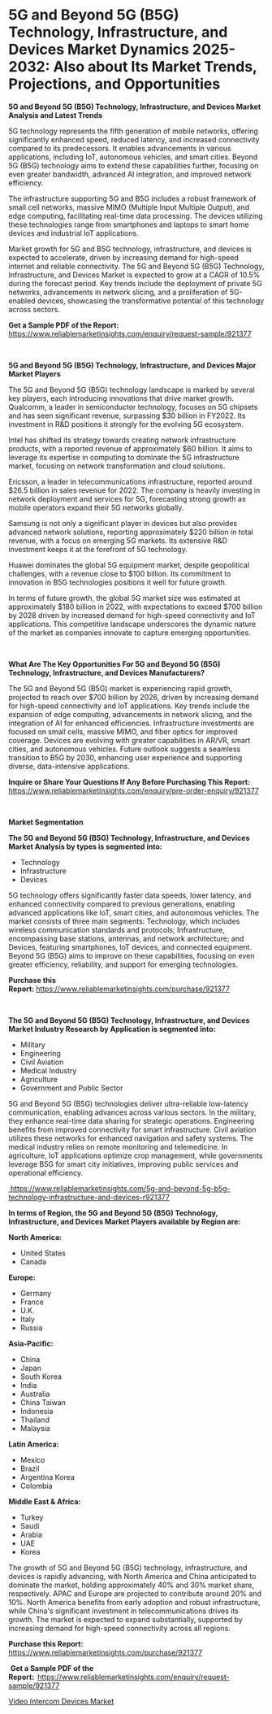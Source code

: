 <p><h1>5G and Beyond 5G (B5G) Technology, Infrastructure, and Devices Market Dynamics 2025-2032: Also about Its Market Trends, Projections, and Opportunities</h1></p><p><strong>5G and Beyond 5G (B5G) Technology, Infrastructure, and Devices Market Analysis and Latest Trends</strong></p>
<p><p>5G technology represents the fifth generation of mobile networks, offering significantly enhanced speed, reduced latency, and increased connectivity compared to its predecessors. It enables advancements in various applications, including IoT, autonomous vehicles, and smart cities. Beyond 5G (B5G) technology aims to extend these capabilities further, focusing on even greater bandwidth, advanced AI integration, and improved network efficiency.</p><p>The infrastructure supporting 5G and B5G includes a robust framework of small cell networks, massive MIMO (Multiple Input Multiple Output), and edge computing, facilitating real-time data processing. The devices utilizing these technologies range from smartphones and laptops to smart home devices and industrial IoT applications.</p><p>Market growth for 5G and B5G technology, infrastructure, and devices is expected to accelerate, driven by increasing demand for high-speed internet and reliable connectivity. The 5G and Beyond 5G (B5G) Technology, Infrastructure, and Devices Market is expected to grow at a CAGR of 10.5% during the forecast period. Key trends include the deployment of private 5G networks, advancements in network slicing, and a proliferation of 5G-enabled devices, showcasing the transformative potential of this technology across sectors.</p></p>
<p><strong>Get a Sample PDF of the Report:&nbsp;</strong> <a href="https://www.reliablemarketinsights.com/enquiry/request-sample/921377?utm_campaign=3291&utm_medium=2&utm_source=Github&utm_content=ia&utm_term=08042025&utm_id=5g-and-beyond-5g-b5g-technology-infrastructure-and-devices">https://www.reliablemarketinsights.com/enquiry/request-sample/921377</a></p>
<p>&nbsp;</p>
<p><strong>5G and Beyond 5G (B5G) Technology, Infrastructure, and Devices Major Market Players</strong></p>
<p><p>The 5G and Beyond 5G (B5G) technology landscape is marked by several key players, each introducing innovations that drive market growth. Qualcomm, a leader in semiconductor technology, focuses on 5G chipsets and has seen significant revenue, surpassing $30 billion in FY2022. Its investment in R&D positions it strongly for the evolving 5G ecosystem.</p><p>Intel has shifted its strategy towards creating network infrastructure products, with a reported revenue of approximately $60 billion. It aims to leverage its expertise in computing to dominate the 5G infrastructure market, focusing on network transformation and cloud solutions.</p><p>Ericsson, a leader in telecommunications infrastructure, reported around $26.5 billion in sales revenue for 2022. The company is heavily investing in network deployment and services for 5G, forecasting strong growth as mobile operators expand their 5G networks globally.</p><p>Samsung is not only a significant player in devices but also provides advanced network solutions, reporting approximately $220 billion in total revenue, with a focus on emerging 5G markets. Its extensive R&D investment keeps it at the forefront of 5G technology.</p><p>Huawei dominates the global 5G equipment market, despite geopolitical challenges, with a revenue close to $100 billion. Its commitment to innovation in B5G technologies positions it well for future growth.</p><p>In terms of future growth, the global 5G market size was estimated at approximately $180 billion in 2022, with expectations to exceed $700 billion by 2028 driven by increased demand for high-speed connectivity and IoT applications. This competitive landscape underscores the dynamic nature of the market as companies innovate to capture emerging opportunities.</p></p>
<p>&nbsp;</p>
<p><strong>What Are The Key Opportunities For 5G and Beyond 5G (B5G) Technology, Infrastructure, and Devices Manufacturers?</strong></p>
<p><p>The 5G and Beyond 5G (B5G) market is experiencing rapid growth, projected to reach over $700 billion by 2026, driven by increasing demand for high-speed connectivity and IoT applications. Key trends include the expansion of edge computing, advancements in network slicing, and the integration of AI for enhanced efficiencies. Infrastructure investments are focused on small cells, massive MIMO, and fiber optics for improved coverage. Devices are evolving with greater capabilities in AR/VR, smart cities, and autonomous vehicles. Future outlook suggests a seamless transition to B5G by 2030, enhancing user experience and supporting diverse, data-intensive applications.</p></p>
<p><strong>Inquire or Share Your Questions If Any Before Purchasing This Report:</strong> <a href="https://www.reliablemarketinsights.com/enquiry/pre-order-enquiry/921377?utm_campaign=3291&utm_medium=2&utm_source=Github&utm_content=ia&utm_term=08042025&utm_id=5g-and-beyond-5g-b5g-technology-infrastructure-and-devices">https://www.reliablemarketinsights.com/enquiry/pre-order-enquiry/921377</a></p>
<p>&nbsp;</p>
<p><strong>Market Segmentation</strong></p>
<p><strong>The 5G and Beyond 5G (B5G) Technology, Infrastructure, and Devices Market Analysis by types is segmented into:</strong></p>
<p><ul><li>Technology</li><li>Infrastructure</li><li>Devices</li></ul></p>
<p><p>5G technology offers significantly faster data speeds, lower latency, and enhanced connectivity compared to previous generations, enabling advanced applications like IoT, smart cities, and autonomous vehicles. The market consists of three main segments: Technology, which includes wireless communication standards and protocols; Infrastructure, encompassing base stations, antennas, and network architecture; and Devices, featuring smartphones, IoT devices, and connected equipment. Beyond 5G (B5G) aims to improve on these capabilities, focusing on even greater efficiency, reliability, and support for emerging technologies.</p></p>
<p><strong>Purchase this Report:&nbsp;</strong><a href="https://www.reliablemarketinsights.com/purchase/921377?utm_campaign=3291&utm_medium=2&utm_source=Github&utm_content=ia&utm_term=08042025&utm_id=5g-and-beyond-5g-b5g-technology-infrastructure-and-devices">https://www.reliablemarketinsights.com/purchase/921377</a></p>
<p>&nbsp;</p>
<p><strong>The 5G and Beyond 5G (B5G) Technology, Infrastructure, and Devices Market Industry Research by Application is segmented into:</strong></p>
<p><ul><li>Military</li><li>Engineering</li><li>Civil Aviation</li><li>Medical Industry</li><li>Agriculture</li><li>Government and Public Sector</li></ul></p>
<p><p>5G and Beyond 5G (B5G) technologies deliver ultra-reliable low-latency communication, enabling advances across various sectors. In the military, they enhance real-time data sharing for strategic operations. Engineering benefits from improved connectivity for smart infrastructure. Civil aviation utilizes these networks for enhanced navigation and safety systems. The medical industry relies on remote monitoring and telemedicine. In agriculture, IoT applications optimize crop management, while governments leverage B5G for smart city initiatives, improving public services and operational efficiency.</p></p>
<p><a href="https://www.reliablemarketinsights.com/5g-and-beyond-5g-b5g-technology-infrastructure-and-devices-r921377?utm_campaign=3291&utm_medium=2&utm_source=Github&utm_content=ia&utm_term=08042025&utm_id=5g-and-beyond-5g-b5g-technology-infrastructure-and-devices">&nbsp;https://www.reliablemarketinsights.com/5g-and-beyond-5g-b5g-technology-infrastructure-and-devices-r921377</a></p>
<p><strong>In terms of Region, the 5G and Beyond 5G (B5G) Technology, Infrastructure, and Devices Market Players available by Region are:</strong></p>
<p>
    <p> <strong> North America: </strong>
        <ul>
            <li>United States</li>
            <li>Canada</li>
        </ul>
        </p> 
    <p> <strong> Europe: </strong>
        <ul>
            <li>Germany</li>
            <li>France</li>
            <li>U.K.</li>
            <li>Italy</li>
            <li>Russia</li>
        </ul>
        </p> 
    <p> <strong> Asia-Pacific: </strong>
        <ul>
            <li>China</li>
            <li>Japan</li>
            <li>South Korea</li>
            <li>India</li>
            <li>Australia</li>
            <li>China Taiwan</li>
            <li>Indonesia</li>
            <li>Thailand</li>
            <li>Malaysia</li>
        </ul>
        </p> 
    <p> <strong> Latin America: </strong>
        <ul>
            <li>Mexico</li>
            <li>Brazil</li>
            <li>Argentina Korea</li>
            <li>Colombia</li>
        </ul>
        </p> 
    <p> <strong> Middle East & Africa: </strong>
        <ul>
            <li>Turkey</li>
            <li>Saudi</li>
            <li>Arabia</li>
            <li>UAE</li>
            <li>Korea</li>
        </ul>
    </p>
    </p>
<p><p>The growth of 5G and Beyond 5G (B5G) technology, infrastructure, and devices is rapidly advancing, with North America and China anticipated to dominate the market, holding approximately 40% and 30% market share, respectively. APAC and Europe are projected to contribute around 20% and 10%. North America benefits from early adoption and robust infrastructure, while China's significant investment in telecommunications drives its growth. The market is expected to expand substantially, supported by increasing demand for high-speed connectivity across all regions.</p></p>
<p><strong>Purchase this Report: </strong><a href="https://www.reliablemarketinsights.com/purchase/921377?utm_campaign=3291&utm_medium=2&utm_source=Github&utm_content=ia&utm_term=08042025&utm_id=5g-and-beyond-5g-b5g-technology-infrastructure-and-devices">https://www.reliablemarketinsights.com/purchase/921377</a></p>
<p>&nbsp;<strong>Get a Sample PDF of the Report:&nbsp;&nbsp;</strong><a href="https://www.reliablemarketinsights.com/enquiry/request-sample/921377?utm_campaign=3291&utm_medium=2&utm_source=Github&utm_content=ia&utm_term=08042025&utm_id=5g-and-beyond-5g-b5g-technology-infrastructure-and-devices">https://www.reliablemarketinsights.com/enquiry/request-sample/921377</a></p>
<p><strong></strong></p>
<p><p><a href="https://github.com/ijffseandy/Market-Research-Report-List-1/blob/main/video-intercom-devices-market.md?utm_campaign=3291&utm_medium=2&utm_source=Github&utm_content=ia&utm_term=08042025&utm_id=5g-and-beyond-5g-b5g-technology-infrastructure-and-devices">Video Intercom Devices Market</a></p></p>